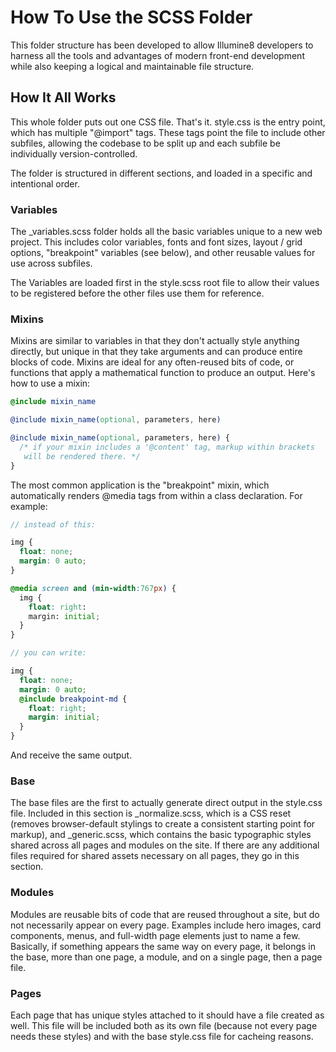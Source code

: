 # How To Use the SCSS Folder

This folder structure has been developed to allow Illumine8 developers to harness all the tools and advantages of modern front-end development while also keeping a logical and maintainable file structure.

## How It All Works

This whole folder puts out one CSS file. That's it. style.css is the entry point, which has multiple "@import" tags. These tags point the file to include other subfiles, allowing the codebase to be split up and each subfile be individually version-controlled.

The folder is structured in different sections, and loaded in a specific and intentional order.

### Variables

The \_variables.scss folder holds all the basic variables unique to a new web project. This includes color variables, fonts and font sizes, layout / grid options, "breakpoint" variables (see below), and other reusable values for use across subfiles.

The Variables are loaded first in the style.scss root file to allow their values to be registered before the other files use them for reference.

### Mixins

Mixins are similar to variables in that they don't actually style anything directly, but unique in that they take arguments and can produce entire blocks of code. Mixins are ideal for any often-reused bits of code, or functions that apply a mathematical function to produce an output. Here's how to use a mixin:
```scss
@include mixin_name

@include mixin_name(optional, parameters, here)

@include mixin_name(optional, parameters, here) {
  /* if your mixin includes a '@content' tag, markup within brackets
   will be rendered there. */
}
```

The most common application is the "breakpoint" mixin, which automatically renders @media tags from within a class declaration. For example:

```scss
// instead of this:

img {
  float: none;
  margin: 0 auto;
}

@media screen and (min-width:767px) {
  img {
    float: right:
    margin: initial;
  }
}

// you can write:

img {
  float: none;
  margin: 0 auto;
  @include breakpoint-md {
    float: right;
    margin: initial;
  }
}
```

And receive the same output.

### Base

The base files are the first to actually generate direct output in the style.css file. Included in this section is \_normalize.scss, which is a CSS reset (removes browser-default stylings to create a consistent starting point for markup), and \_generic.scss, which contains the basic typographic styles shared across all pages and modules on the site. If there are any additional files required for shared assets necessary on all pages, they go in this section.

### Modules

Modules are reusable bits of code that are reused throughout a site, but do not necessarily appear on every page. Examples include hero images, card components, menus, and full-width page elements just to name a few. Basically, if something appears the same way on every page, it belongs in the base, more than one page, a module, and on a single page, then a page file.

### Pages

Each page that has unique styles attached to it should have a file created as well. This file will be included both as its own file (because not every page needs these styles) and with the base style.css file for cacheing reasons.

